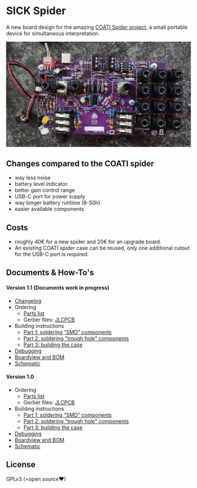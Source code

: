 # SICK Spider
A new board design for the amazing [COATI Spider project](https://coati.pimienta.org/electronics/spider/), a small portable device for simultaneous interpretation.

![photo of the finished board with soldered components](board.jpg)


## Changes compared to the COATI spider
- way less noise
- battery level indicator
- better gain control range
- USB-C port for power supply
- way longer battery runtime (8-50h)
- easier available components

## Costs
- roughly 40€ for a new spider and 20€ for an upgrade board.
- An existing COATI spider case can be reused, only one additional cutout for the USB-C port is required.

## Documents & How-To's

#### Version 1.1 (Documents work in progress)
- [Changelog](./CHANGELOG.md)
- Ordering
  * [Parts list](https://pad.kanthaus.online/sick-spider-parts-list?view)
  * Gerber files: [JLCPCB](https://alangecker.github.io/sick-spider/output/1.1b/JLCPCB/spider2-JLCPCB.zip)
- Building instructions
    * [Part 1: soldering “SMD” components](https://pad.kanthaus.online/sick-spider-instructions-part1?view)
    * [Part 2: soldering "trough hole" components](https://pad.kanthaus.online/sick-spider-instructions-part2?view)
    * [Part 3: building the case](https://pad.kanthaus.online/sick-spider-instructions-part3?view)
- [Debugging](https://pad.kanthaus.online/sick-spider-instructions-debugging?view)
- [Boardview and BOM](https://alangecker.github.io/sick-spider/output/1.1b/spider2-ibom.html)
- [Schematic](https://alangecker.github.io/sick-spider/output/1.1b/spider2-schematic.pdf)

#### Version 1.0
- Ordering
  * [Parts list](./docs/1.0/partslist.md)
  * Gerber files: [JLCPCB](https://alangecker.github.io/sick-spider/output/1.0/JLCPCB/spider2-JLCPCB.zip)
- Building instructions
    * [Part 1: soldering “SMD” components](./docs/1.0/part1-smd.md)
    * [Part 2: soldering "trough hole" components](./docs/1.0/part2-throughhole.md)
    * [Part 3: building the case](https://pad.kanthaus.online/sick-spider-instructions-part3?view)
- [Debugging](./docs/1.0/debugging.md)
- [Boardview and BOM](https://alangecker.github.io/sick-spider/output/1.0/spider2-ibom.html)
- [Schematic](https://alangecker.github.io/sick-spider/output/1.0/spider2-schematic.pdf)

## License
GPLv3 (=open source♥)